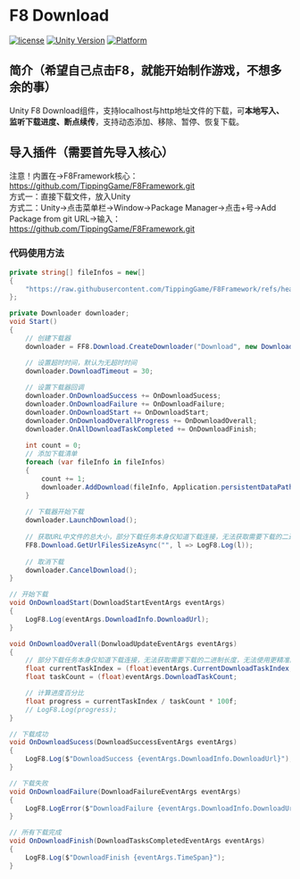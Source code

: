 # F8 Download

[![license](http://img.shields.io/badge/license-MIT-green.svg)](https://opensource.org/licenses/MIT) 
[![Unity Version](https://img.shields.io/badge/unity-2021|2022|2023|6000-blue)](https://unity.com) 
[![Platform](https://img.shields.io/badge/platform-Win%20%7C%20Android%20%7C%20iOS%20%7C%20Mac%20%7C%20Linux%20%7C%20WebGL-orange)]() 

## 简介（希望自己点击F8，就能开始制作游戏，不想多余的事）
Unity F8 Download组件，支持localhost与http地址文件的下载，可**本地写入、监听下载进度、断点续传**，支持动态添加、移除、暂停、恢复下载。

## 导入插件（需要首先导入核心）
注意！内置在->F8Framework核心：https://github.com/TippingGame/F8Framework.git  
方式一：直接下载文件，放入Unity  
方式二：Unity->点击菜单栏->Window->Package Manager->点击+号->Add Package from git URL->输入：https://github.com/TippingGame/F8Framework.git  

### 代码使用方法
```C#
private string[] fileInfos = new[]
{
    "https://raw.githubusercontent.com/TippingGame/F8Framework/refs/heads/main/Tests/Logo.png"
};

private Downloader downloader;
void Start()
{
    // 创建下载器
    downloader = FF8.Download.CreateDownloader("Download", new Downloader());

    // 设置超时时间，默认为无超时时间
    downloader.DownloadTimeout = 30;
    
    // 设置下载器回调
    downloader.OnDownloadSuccess += OnDownloadSucess;
    downloader.OnDownloadFailure += OnDownloadFailure;
    downloader.OnDownloadStart += OnDownloadStart;
    downloader.OnDownloadOverallProgress += OnDownloadOverall;
    downloader.OnAllDownloadTaskCompleted += OnDownloadFinish;
    
    int count = 0;
    // 添加下载清单
    foreach (var fileInfo in fileInfos)
    {
        count += 1;
        downloader.AddDownload(fileInfo, Application.persistentDataPath + "F8Download/download" + count + ".png");
    }
    
    // 下载器开始下载
    downloader.LaunchDownload();
    
    // 获取URL中文件的总大小，部分下载任务本身仅知道下载连接，无法获取需要下载的二进制长度
    FF8.Download.GetUrlFilesSizeAsync("", l => LogF8.Log(l));
    
    // 取消下载
    downloader.CancelDownload();
}

// 开始下载
void OnDownloadStart(DownloadStartEventArgs eventArgs)
{
    LogF8.Log(eventArgs.DownloadInfo.DownloadUrl);
}

void OnDownloadOverall(DonwloadUpdateEventArgs eventArgs)
{
    // 部分下载任务本身仅知道下载连接，无法获取需要下载的二进制长度，无法使用更精准的进度。
    float currentTaskIndex = (float)eventArgs.CurrentDownloadTaskIndex;
    float taskCount = (float)eventArgs.DownloadTaskCount;

    // 计算进度百分比
    float progress = currentTaskIndex / taskCount * 100f;
    // LogF8.Log(progress);
}

// 下载成功
void OnDownloadSucess(DownloadSuccessEventArgs eventArgs)
{
    LogF8.Log($"DownloadSuccess {eventArgs.DownloadInfo.DownloadUrl}");
}

// 下载失败
void OnDownloadFailure(DownloadFailureEventArgs eventArgs)
{
    LogF8.LogError($"DownloadFailure {eventArgs.DownloadInfo.DownloadUrl}\n{eventArgs.ErrorMessage}");
}

// 所有下载完成
void OnDownloadFinish(DownloadTasksCompletedEventArgs eventArgs)
{
    LogF8.Log($"DownloadFinish {eventArgs.TimeSpan}");
}
```


